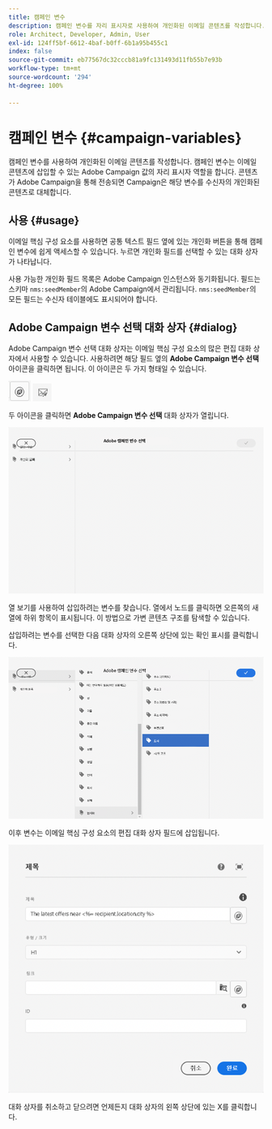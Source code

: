 ```yaml
---
title: 캠페인 변수
description: 캠페인 변수를 자리 표시자로 사용하여 개인화된 이메일 콘텐츠를 작성합니다.
role: Architect, Developer, Admin, User
exl-id: 124ff5bf-6612-4baf-b0ff-6b1a95b455c1
index: false
source-git-commit: eb77567dc32cccb81a9fc131493d11fb55b7e93b
workflow-type: tm+mt
source-wordcount: '294'
ht-degree: 100%

---
```



# 캠페인 변수 {#campaign-variables}

캠페인 변수를 사용하여 개인화된 이메일 콘텐츠를 작성합니다. 캠페인 변수는 이메일 콘텐츠에 삽입할 수 있는 Adobe Campaign 값의 자리 표시자 역할을 합니다. 콘텐츠가 Adobe Campaign을 통해 전송되면 Campaign은 해당 변수를 수신자의 개인화된 콘텐츠로 대체합니다.

## 사용 {#usage}

이메일 핵심 구성 요소를 사용하면 공통 텍스트 필드 옆에 있는 개인화 버튼을 통해 캠페인 변수에 쉽게 액세스할 수 있습니다. 누르면 개인화 필드를 선택할 수 있는 대화 상자가 나타납니다.

사용 가능한 개인화 필드 목록은 Adobe Campaign 인스턴스와 동기화됩니다. 필드는 스키마 `nms:seedMember`의 Adobe Campaign에서 관리됩니다. `nms:seedMember`의 모든 필드는 수신자 테이블에도 표시되어야 합니다.

## Adobe Campaign 변수 선택 대화 상자 {#dialog}

Adobe Campaign 변수 선택 대화 상자는 이메일 핵심 구성 요소의 많은 편집 대화 상자에서 사용할 수 있습니다. 사용하려면 해당 필드 옆의 **Adobe Campaign 변수 선택** 아이콘을 클릭하면 됩니다. 이 아이콘은 두 가지 형태일 수 있습니다.

![Adobe Campaign 버튼](/help/email/assets/campaign-button.png)
![Adobe Campaign 변수 선택 아이콘](/help/email/assets/select-adobe-campaign-variable-icon.png)

두 아이콘을 클릭하면 **Adobe Campaign 변수 선택** 대화 상자가 열립니다.

![Adobe Campaign 변수 선택 대화 상자](assets/select-campaign-variable-dialog.png)

열 보기를 사용하여 삽입하려는 변수를 찾습니다. 열에서 노드를 클릭하면 오른쪽의 새 열에 하위 항목이 표시됩니다. 이 방법으로 가변 콘텐츠 구조를 탐색할 수 있습니다.

삽입하려는 변수를 선택한 다음 대화 상자의 오른쪽 상단에 있는 확인 표시를 클릭합니다.

![Adobe Campaign 변수 선택됨](assets/select-campaign-variable-dialog-selected.png)

이후 변수는 이메일 핵심 구성 요소의 편집 대화 상자 필드에 삽입됩니다.

![편집 대화 상자에 삽입된 캠페인 변수](assets/campaign-variable.png)

대화 상자를 취소하고 닫으려면 언제든지 대화 상자의 왼쪽 상단에 있는 X를 클릭합니다.
